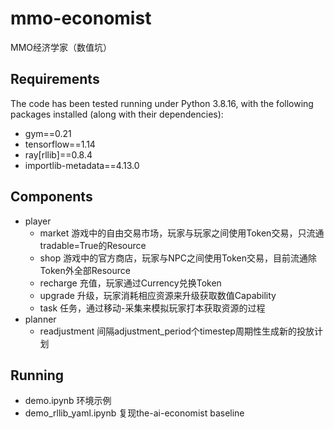 <!--
 * @Author: Shiwei Zhao
 * @Date: 2023-08-18 10:10:33
 * @FilePath: \mmo-economist\README.md
 * Copyright (c) 2023 by NetEase, Inc., All Rights Reserved.
-->
# mmo-economist
MMO经济学家（数值坑）


## Requirements
The code has been tested running under Python 3.8.16, with the following packages installed (along with their dependencies):
- gym==0.21
- tensorflow==1.14
- ray[rllib]==0.8.4
- importlib-metadata==4.13.0

## Components
- player
  - market 游戏中的自由交易市场，玩家与玩家之间使用Token交易，只流通tradable=True的Resource
  - shop 游戏中的官方商店，玩家与NPC之间使用Token交易，目前流通除Token外全部Resource
  - recharge 充值，玩家通过Currency兑换Token
  - upgrade 升级，玩家消耗相应资源来升级获取数值Capability
  - task 任务，通过移动-采集来模拟玩家打本获取资源的过程
- planner
  - readjustment 间隔adjustment_period个timestep周期性生成新的投放计划  
## Running
- demo.ipynb 环境示例
- demo_rllib_yaml.ipynb 复现the-ai-economist baseline
